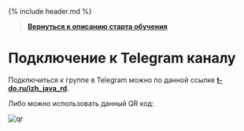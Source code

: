 {% include header.md %}

>
>**[Вернуться к описанию старта обучения]({{site.materialsurl}}general/education_start)**
>   

Подключение к Telegram каналу
===

Подключиться к группе в Telegram можно по данной ссылке **[t-do.ru/izh_java_rd](https://t-do.ru/izh_java_rd)**.

Либо можно использовать данный QR код:  
  
![qr]({{site.materialsurl}}general/img/qr-code-t-do.gif)
